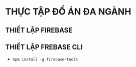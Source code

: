 # THỰC TẬP ĐỒ ÁN ĐA NGÀNH
## THIẾT LẬP FIREBASE

## THIẾT LẬP FREBASE CLI
* ``` npm install -g firebase-tools ```
